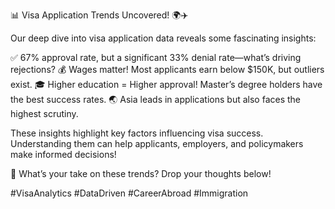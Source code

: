 📊 Visa Application Trends Uncovered! 🌍✈️

Our deep dive into visa application data reveals some fascinating insights:

✅ 67% approval rate, but a significant 33% denial rate—what’s driving rejections?
💰 Wages matter! Most applicants earn below $150K, but outliers exist.
🎓 Higher education = Higher approval! Master’s degree holders have the best success rates.
🌏 Asia leads in applications but also faces the highest scrutiny.

These insights highlight key factors influencing visa success. Understanding them can help applicants, employers, and policymakers make informed decisions!

💬 What’s your take on these trends? Drop your thoughts below!

#VisaAnalytics #DataDriven #CareerAbroad #Immigration

